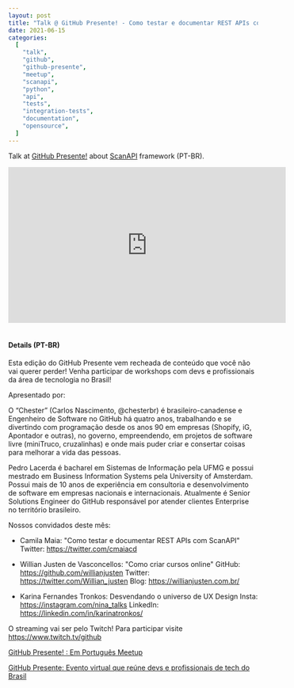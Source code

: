 ```yaml
---
layout: post
title: "Talk @ GitHub Presente! - Como testar e documentar REST APIs com ScanAPI"
date: 2021-06-15
categories:
  [
    "talk",
    "github",
    "github-presente",
    "meetup",
    "scanapi",
    "python",
    "api",
    "tests",
    "integration-tests",
    "documentation",
    "opensource",
  ]
---
```


Talk at [GitHub Presente!](https://www.meetup.com/Floripa-Python-Meetup/events/276866977/) about
[ScanAPI](https://scanapi.dev) framework (PT-BR).

<iframe width="560" height="315" src="https://www.youtube.com/embed/tgFH2HKgHrM?start=966" title="YouTube video player" frameborder="0" allow="accelerometer; autoplay; clipboard-write; encrypted-media; gyroscope; picture-in-picture" allowfullscreen></iframe>

<br>

<script async class="speakerdeck-embed" data-id="c58f6e99a4f34ab18cb3ecf165300f9e" data-ratio="1.77777777777778" src="//speakerdeck.com/assets/embed.js"></script>

<br>

#### Details (PT-BR)

Esta edição do GitHub Presente vem recheada de conteúdo que você não vai querer perder! Venha participar de workshops com devs e profissionais da área de tecnologia no Brasil!

Apresentado por:

O “Chester” (Carlos Nascimento, @chesterbr) é brasileiro-canadense e Engenheiro de Software no GitHub há quatro anos, trabalhando e se divertindo com programação desde os anos 90 em empresas (Shopify, iG, Apontador e outras), no governo, empreendendo, em projetos de software livre (miniTruco, cruzalinhas) e onde mais puder criar e consertar coisas para melhorar a vida das pessoas.

Pedro Lacerda é bacharel em Sistemas de Informação pela UFMG e possui mestrado em Business Information Systems pela University of Amsterdam. Possui mais de 10 anos de experiência em consultoria e desenvolvimento de software em empresas nacionais e internacionais. Atualmente é Senior Solutions Engineer do GitHub responsável por atender clientes Enterprise no território brasileiro.

Nossos convidados deste mês:

- Camila Maia: "Como testar e documentar REST APIs com ScanAPI"
  Twitter: https://twitter.com/cmaiacd

- Willian Justen de Vasconcellos: "Como criar cursos online"
  GitHub: https://github.com/willianjusten
  Twitter: https://twitter.com/Willian_justen
  Blog: https://willianjusten.com.br/

- Karina Fernandes Tronkos: Desvendando o universo de UX Design
  Insta: https://instagram.com/nina_talks
  LinkedIn: https://linkedin.com/in/karinatronkos/

O streaming vai ser pelo Twitch! Para participar visite https://www.twitch.tv/github

[GitHub Presente! : Em Português Meetup](https://www.meetup.com/GitHub-Presente/)

[GitHub Presente: Evento virtual que reúne devs e profissionais de tech do Brasil](https://www.meetup.com/GitHub-Presente/events/277693182/)
